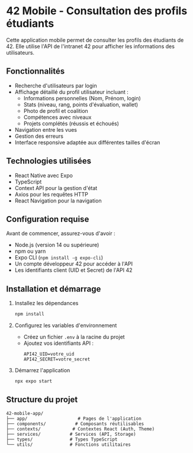 # 42 Mobile - Consultation des profils étudiants

Cette application mobile permet de consulter les profils des étudiants de 42. Elle utilise l'API de l'intranet 42 pour afficher les informations des utilisateurs.

## Fonctionnalités

- Recherche d'utilisateurs par login
- Affichage détaillé du profil utilisateur incluant :
  - Informations personnelles (Nom, Prénom, login)
  - Stats (niveau, rang, points d'évaluation, wallet)
  - Photo de profil et coalition
  - Compétences avec niveaux
  - Projets complétés (réussis et échoués)
- Navigation entre les vues
- Gestion des erreurs
- Interface responsive adaptée aux différentes tailles d'écran

## Technologies utilisées

- React Native avec Expo
- TypeScript
- Context API pour la gestion d'état
- Axios pour les requêtes HTTP
- React Navigation pour la navigation

## Configuration requise

Avant de commencer, assurez-vous d'avoir :
- Node.js (version 14 ou supérieure)
- npm ou yarn
- Expo CLI (`npm install -g expo-cli`)
- Un compte développeur 42 pour accéder à l'API
- Les identifiants client (UID et Secret) de l'API 42

## Installation et démarrage

1. Installez les dépendances
   ```bash
   npm install
   ```

2. Configurez les variables d'environnement
   - Créez un fichier `.env` à la racine du projet
   - Ajoutez vos identifiants API :
     ```
     API42_UID=votre_uid
     API42_SECRET=votre_secret
     ```

3. Démarrez l'application
   ```bash
   npx expo start
   ```

## Structure du projet

```
42-mobile-app/
├── app/                   # Pages de l'application
├── components/           # Composants réutilisables
├── contexts/            # Contextes React (Auth, Theme)
├── services/           # Services (API, Storage)
├── types/              # Types TypeScript
└── utils/              # Fonctions utilitaires
```